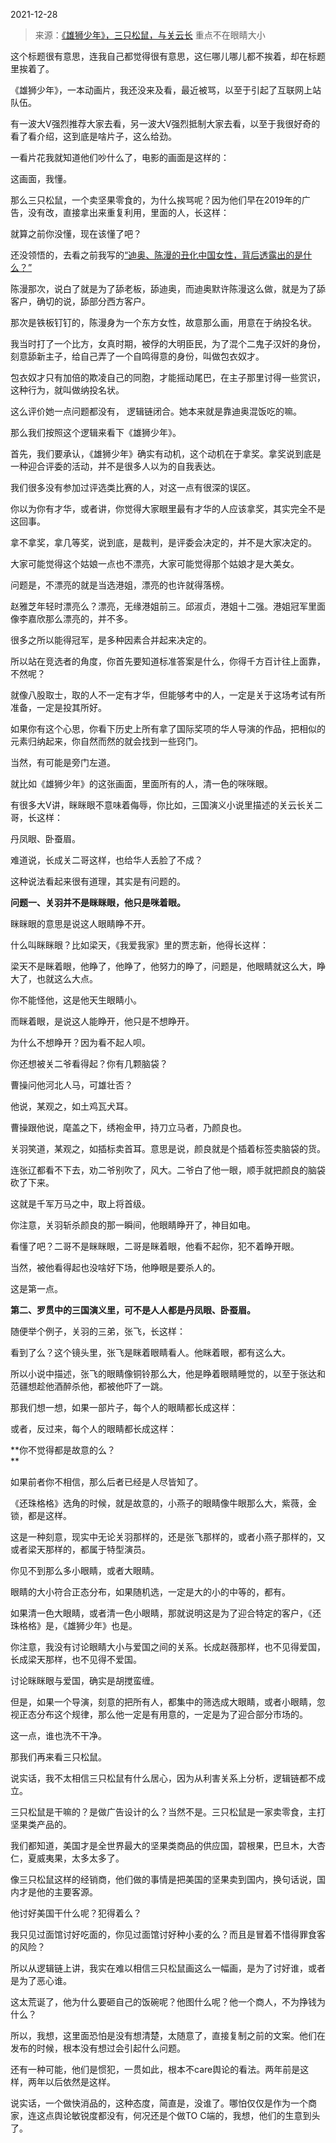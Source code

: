 2021-12-28

> 来源：[《雄狮少年》，三只松鼠，与关云长](http://mp.weixin.qq.com/s?__biz=MzU0MjYwNDU2Mw==&mid=2247503086&idx=2&sn=46b1ebdae8907f8166430f4accc5ce79&chksm=fb1aa092cc6d298404ea76fffc765a17b36f2e53a62814a8b1d70bfac572dc5ea69695cc0b05&scene=27#wechat_redirect)
> 重点不在眼睛大小

这个标题很有意思，连我自己都觉得很有意思，这仨哪儿哪儿都不挨着，却在标题里挨着了。  

  

《雄狮少年》，一本动画片，我还没来及看，最近被骂，以至于引起了互联网上站队伍。  

  

有一波大V强烈推荐大家去看，另一波大V强烈抵制大家去看，以至于我很好奇的看了看介绍，这到底是啥片子，这么给劲。

  

一看片花我就知道他们吵什么了，电影的画面是这样的：  

  

  

这画面，我懂。

  

那么三只松鼠，一个卖坚果零食的，为什么挨骂呢？因为他们早在2019年的广告，没有改，直接拿出来重复利用，里面的人，长这样：  

  

  

就算之前你没懂，现在该懂了吧？

  

还没领悟的，去看之前我写的[“迪奥、陈漫的丑化中国女性，背后透露出的是什么？”](https://mp.weixin.qq.com/s?__biz=MzU0MjYwNDU2Mw==&mid=2247502578&idx=1&sn=e7c208fb6125f8f92e0a5be9821b4781&chksm=fb1aa68ecc6d2f98e8dd81473a2c2a5d3ed76a4dd360839af2fa8edf83a547ef2bfc3e57f7a0&token=278023653&lang=zh_CN&scene=21#wechat_redirect)  

  

陈漫那次，说白了就是为了舔老板，舔迪奥，而迪奥默许陈漫这么做，就是为了舔客户，确切的说，舔部分西方客户。  

  

那次是铁板钉钉的，陈漫身为一个东方女性，故意那么画，用意在于纳投名状。  

  

我当时打了一个比方，女真时期，被俘的大明臣民，为了混个二鬼子汉奸的身份，刻意舔新主子，给自己弄了一个自鸣得意的身份，叫做包衣奴才。

  

包衣奴才只有加倍的欺凌自己的同胞，才能摇动尾巴，在主子那里讨得一些赏识，这种行为，就叫做纳投名状。

  

这么评价她一点问题都没有， 逻辑链闭合。她本来就是靠迪奥混饭吃的嘛。  

  

那么我们按照这个逻辑来看下《雄狮少年》。  

  

首先，我们要承认，《雄狮少年》确实有动机，这个动机在于拿奖。拿奖说到底是一种迎合评委的活动，并不是很多人以为的自我表达。

  

我们很多没有参加过评选类比赛的人，对这一点有很深的误区。  

  

你以为你有才华，或者讲，你觉得大家眼里最有才华的人应该拿奖，其实完全不是这回事。

  

拿不拿奖，拿几等奖，说到底，是裁判，是评委会决定的，并不是大家决定的。  

  

大家可能觉得这个姑娘一点也不漂亮，大家可能觉得那个姑娘才是大美女。  

  

问题是，不漂亮的就是当选港姐，漂亮的也许就得落榜。

  

赵雅芝年轻时漂亮么？漂亮，无缘港姐前三。邱淑贞，港姐十二强。港姐冠军里面像李嘉欣那么漂亮的，并不多。

  

很多之所以能得冠军，是多种因素合并起来决定的。

  

所以站在竞选者的角度，你首先要知道标准答案是什么，你得千方百计往上面靠，不然呢？

  

就像八股取士，取的人不一定有才华，但能够考中的人，一定是关于这场考试有所准备，一定是投其所好。

  

如果你有这个心思，你看下历史上所有拿了国际奖项的华人导演的作品，把相似的元素归纳起来，你自然而然的就会找到一些窍门。  

  

当然，有可能是旁门左道。

  

就比如《雄狮少年》的这张画面，里面所有的人，清一色的咪咪眼。  

  

有很多大V讲，眯眯眼不意味着侮辱，你比如，三国演义小说里描述的关云长关二哥，长这样：

  

  

丹凤眼、卧蚕眉。

  

难道说，长成关二哥这样，也给华人丢脸了不成？  

  

这种说法看起来很有道理，其实是有问题的。  

  

 **问题一、关羽并不是眯眯眼，他只是咪着眼。**

  

眯眯眼的意思是说这人眼睛睁不开。

  

什么叫眯眯眼？比如梁天，《我爱我家》里的贾志新，他得长这样：  

  

  

梁天不是眯着眼，他睁了，他睁了，他努力的睁了，问题是，他眼睛就这么大，睁大了，也就这么大点。

  

你不能怪他，这是他天生眼睛小。

  

而眯着眼，是说这人能睁开，他只是不想睁开。  

  

为什么不想睁开？因为看不起人呗。

  

你还想被关二爷看得起？你有几颗脑袋？  

  

曹操问他河北人马，可雄壮否？

  

他说，某观之，如土鸡瓦犬耳。

  

曹操跟他说，麾盖之下，绣袍金甲，持刀立马者，乃颜良也。

  

关羽笑道，某观之，如插标卖首耳。意思是说，颜良就是个插着标签卖脑袋的货。

  

连张辽都看不下去，劝二爷别吹了，风大。二爷白了他一眼，顺手就把颜良的脑袋砍了下来。  

  

这就是千军万马之中，取上将首级。  

  

你注意，关羽斩杀颜良的那一瞬间，他眼睛睁开了，神目如电。  

  

  

看懂了吧？二哥不是眯眯眼，二哥是眯着眼，他看不起你，犯不着睁开眼。

  

当然，被他看得起也没啥好下场，他睁眼是要杀人的。

  

这是第一点。

  

 **第二、罗贯中的三国演义里，可不是人人都是丹凤眼、卧蚕眉。**

  

随便举个例子，关羽的三弟，张飞，长这样：

  

  

看到了么？这个镜头里，张飞是眯着眼睛看人。他眯着眼，都有这么大。

  

所以小说中描述，张飞的眼睛像铜铃那么大，他是睁着眼睛睡觉的，以至于张达和范疆想趁他酒醉杀他，都被他吓了一跳。

  

那我们想一想，如果一部片子，每个人的眼睛都长成这样：  

  

  

或者，反过来，每个人的眼睛都长成这样：

  

  

 **你不觉得都是故意的么？  
**

  

如果前者你不相信，那么后者已经是人尽皆知了。

  

《还珠格格》选角的时候，就是故意的，小燕子的眼睛像牛眼那么大，紫薇，金锁，都是这样。  

  

这是一种刻意，现实中无论关羽那样的，还是张飞那样的，或者小燕子那样的，又或者梁天那样的，都属于特型演员。  

  

你见不到那么多小眼睛，或者大眼睛。

  

眼睛的大小符合正态分布，如果随机选，一定是大的小的中等的，都有。  

  

如果清一色大眼睛，或者清一色小眼睛，那就说明这是为了迎合特定的客户，《还珠格格》是，《雄狮少年》也是。

  

你注意，我没有讨论眼睛大小与爱国之间的关系。长成赵薇那样，也不见得爱国，长成梁天那样，也不见得不爱国。

  

讨论眯眯眼与爱国，确实是胡搅蛮缠。  

  

但是，如果一个导演，刻意的把所有人，都集中的筛选成大眼睛，或者小眼睛，忽视正态分布这个规律，那么他一定是有用意的，一定是为了迎合部分市场的。  

  

这一点，谁也洗不干净。  

  

那我们再来看三只松鼠。  

  

说实话，我不太相信三只松鼠有什么居心，因为从利害关系上分析，逻辑链都不成立。  

  

三只松鼠是干嘛的？是做广告设计的么？当然不是。三只松鼠是一家卖零食，主打坚果类产品的。

  

我们都知道，美国才是全世界最大的坚果类商品的供应国，碧根果，巴旦木，大杏仁，夏威夷果，太多太多了。  

  

像三只松鼠这样的经销商，他们做的事情是把美国的坚果卖到国内，换句话说，国内才是他的主要客源。

  

他讨好美国干什么呢？犯得着么？

  

我只见过面馆讨好吃面的，你见过面馆讨好种小麦的么？而且是冒着不惜得罪食客的风险？

  

所以从逻辑链上讲，我实在难以相信三只松鼠画这么一幅画，是为了讨好谁，或者是为了恶心谁。  

  

这太荒诞了，他为什么要砸自己的饭碗呢？他图什么呢？他一个商人，不为挣钱为什么？

  

所以，我想，这里面恐怕是没有想清楚，太随意了，直接复制之前的文案。他们在发布的时候，根本没有想过会引起什么问题。

  

还有一种可能，他们是惯犯，一贯如此，根本不care舆论的看法。两年前是这样，两年以后依然是这样。

  

说实话，一个做快消品的，这种态度，简直是，没谁了。哪怕仅仅是作为一个商家，连这点舆论敏锐度都没有，何况还是个做TO C端的，我想，他们的生意到头了。


